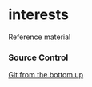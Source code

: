 # interests
Reference material

### Source Control
[Git from the bottom up](http://jwiegley.github.io/git-from-the-bottom-up/)

